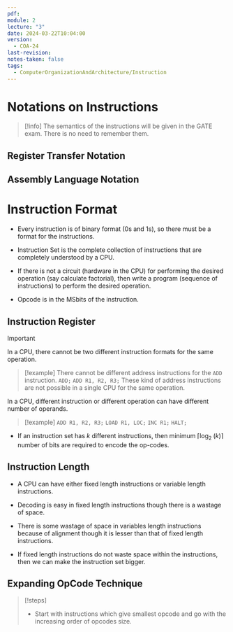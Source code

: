 ```yaml
---
pdf: 
module: 2
lecture: "3"
date: 2024-03-22T10:04:00
version:
  - COA-24
last-revision: 
notes-taken: false
tags:
  - ComputerOrganizationAndArchitecture/Instruction
---
```

# Notations on Instructions

> [!info] 
> The semantics of the instructions will be given in the GATE exam. There is no need to remember them.

## Register Transfer Notation


## Assembly Language Notation


# Instruction Format
- Every instruction is of binary format (0s and 1s), so there must be a format for the instructions.
- Instruction Set is the complete collection of instructions that are completely understood by a CPU.
- If there is not a circuit (hardware in the CPU) for performing the desired operation (say calculate factorial), then write a program (sequence of instructions) to perform the desired operation.

- Opcode is in the MSbits of the instruction.

## Instruction Register



> [!important] 
> In a CPU, there cannot be two different instruction formats for the same operation.
>> [!example] 
>> There cannot be different address instructions for the `ADD` instruction.
>> `ADD;`
>> `ADD R1, R2, R3;`
>> These kind of address instructions are not possible in a single CPU for the same operation.
>
> In a CPU, different instruction or different operation can have different number of operands.
>> [!example] 
>> `ADD R1, R2, R3;`
>> `LOAD R1, LOC;`
>> `INC R1;`
>> `HALT;`

- If an instruction set has $k$ different instructions, then minimum $\lceil \log_2\;(k) \rceil$ number of bits are required to encode the op-codes.


## Instruction Length

- A CPU can have either fixed length instructions or variable length instructions.

- Decoding is easy in fixed length instructions though there is a wastage of space.
- There is some wastage of space in variables length instructions because of alignment though it is lesser than that of fixed length instructions.
- If fixed length instructions do not waste space within the instructions, then we can make the instruction set bigger.

## Expanding OpCode Technique

> [!steps] 
> - Start with instructions which give smallest opcode and go with the increasing order of opcodes size.


